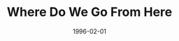 ---
type: single
title: Where Do We Go From Here
date: 1996-02-01
img: /images/singles/where-do-we-go-from-here.jpg
discs:
  - tracks:
    - Where Do We Go From Here
    - The Supernatural Sign
---